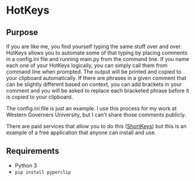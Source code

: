 # HotKeys

## Purpose
If you are like me, you find yourself typing the same stuff over and over. HotKeys allows you to automate some of that typing by placing comments in a config.ini file and running main.py from the command line. If you name each one of your HotKeys logically, you can simply call them from command line when prompted. The output will be printed and copied to your clipboard automatically. If there are phrases in a given comment that can be slightly different based on context, you can add brackets in your comment and you will be asked to replace each bracketed phrase before it is copied to your clipboard.  

The config.ini file is just an example. I use this process for my work at Western Governers University, but I can't share those comments publicly.  

There are paid services that allow you to do this ([ShortKeys](https://www.shortkeys.com/)) but this is an example of a free application that anyone can install and use.  

## Requirements
- Python 3
- `pip install pyperclip`
